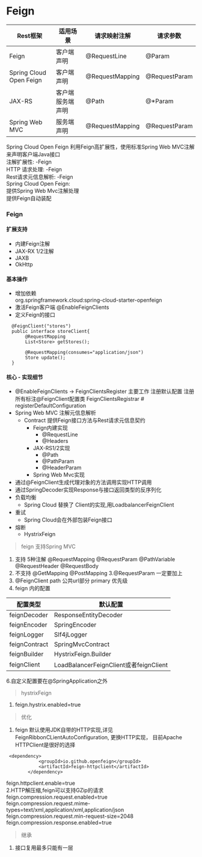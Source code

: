 # Feign

|Rest框架  |适用场景   |请求映射注解 |请求参数|
|---      |---     |----| ----|
|Feign    |客户端声明|@RequestLine|@Param
|Spring Cloud Open Feign |客户端声明|@RequestMapping|@RequestParam
|JAX-RS   | 客户端服务端声明|@Path| @*Param
|Spring Web MVC|服务端声明|@RequestMapping|@RequestParam

Spring Cloud Open Feign 利用Feign高扩展性，使用标准Spring Web MVC注解
来声明客户端Java接口   
注解扩展性: -Feign  
HTTP 请求处理: -Feign  
Rest请求元信息解析: -Feign  
Spring Cloud Open Feign:  
提供Spring Web Mvc注解处理  
提供Feign自动装配  

### Feign 
#### 扩展支持
 * 内建Feign注解
 * JAX-RX 1/2注解
 * JAXB
 * OkHttp
#### 基本操作
  * 增加依赖  
    org.springframework.cloud:spring-cloud-starter-openfeign
  * 激活Feign客户端
    @EnableFeignClients
  * 定义Feign的接口  
  ```
    @FeignClient("stores")
    public interface storeClient{
         @RequestMapping
         List<Store> getStores();
            
         @RequestMapping(consumes="application/json")
         Store update();
    }
  ```
#### 核心 - 实现细节
  * @EnableFeignClients -> FeignClientsRegister
    主要工作 注册默认配置 注册所有标注@FeignClient配置类
    FeignClientsRegistrar # registerDefaultConfiguration
  * Spring Web MVC 注解元信息解析
     * Contract 提供Feign接口方法与Rest请求元信息契约
        * Feign内建实现
           * @RequestLine
           * @Headers
        * JAX-RS1/2实现
           * @Path
           * @PathParam
           * @HeaderParam
        * Spring Web Mvc实现
  * 通过@FeignClient生成代理对象的方法调用实现HTTP调用  
  * 通过SpringDecoder实现Response与接口返回类型的反序列化  
  * 负载均衡 
    * Spring Cloud 替换了 Client的实现,用LoadbalancerFeignClient
  * 重试
    * Spring Cloud会在外部包装Feign接口
  * 熔断
    * HystrixFeign
    
> feign 支持Spring MVC
1. 支持 5种注解 @RequestMapping @RequestParam @PathVariable @RequestHeader @RequestBody
2. 不支持 @GetMapping @PostMapping
3.@RequestParam 一定要加上 
4. @FeignClient 
        path 公共url部分 
        primary 优先级
5. feign 内的配置

| 配置类型 | 默认配置|
|---      |---     |
|feignDecoder | ResponseEntityDecoder|
|feignEncoder | SpringEncoder|
|feignLogger| Slf4jLogger|
|feignContract| SpringMvcContract|
|feignBuilder| HystrixFeign.Builder|
|feignClient| LoadBalancerFeignClient或者feignClient

6.自定义配置要在@SpringApplication之外

> hystrixFeign
1. feign.hystrix.enabled=true

>优化
1. feign 默认使用JDK自带的HTTP实现,详见FeignRibbonCLientAutoConfiguration,
更换HTTP实现， 目前Apache HTTPClient是很好的选择
````
 <dependency>
            <groupId>io.github.openfeign</groupId>
            <artifactId>feign-httpclient</artifactId>
        </dependency>
````
feign.httpclient.enable=true  
2.HTTP解压缩,feign可以支持GZip的请求  
feign.compression.request.enabled=true  
feign.compression.request.mime-types=text/xml,application/xml,application/json  
feign.compression.request.min-request-size=2048  
feign.compression.response.enabled=true

>继承
1. 接口复用最多只能有一层

